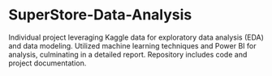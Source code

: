 # SuperStore-Data-Analysis
Individual project leveraging Kaggle data for exploratory data analysis (EDA) and data modeling. Utilized machine learning techniques and Power BI for analysis, culminating in a detailed report. Repository includes code and project documentation.
